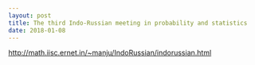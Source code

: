 ```yaml
---
layout: post
title: The third Indo-Russian meeting in probability and statistics
date: 2018-01-08
---
```


http://math.iisc.ernet.in/~manju/IndoRussian/indorussian.html
